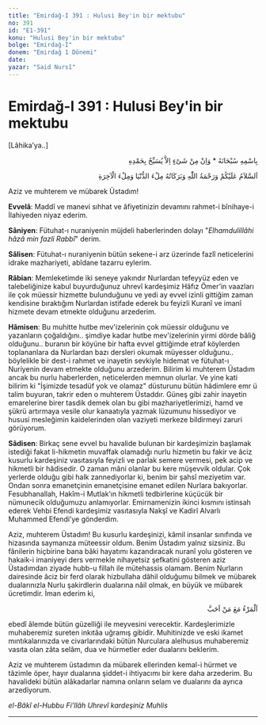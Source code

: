 ```yaml
---
title: "Emirdağ-I 391 : Hulusi Bey'in bir mektubu"
no: 391
id: "E1-391"
konu: "Hulusi Bey'in bir mektubu"
bolge: "Emirdağ-I"
donem: "Emirdağ 1 Dönemi"
date: 
yazar: "Said Nursî"
---
```


# Emirdağ-I 391 : Hulusi Bey'in bir mektubu

<p class="takdim">[Lâhika’ya..]</p>

<p class="arabic" dir="rtl" title="Meal: “Subhân Allah’ın adıyla” * “Hiçbir şey yoktur ki O'nu hamd ile tesbih etmesin” [İsrâ 17:44]">بِاسْمِهِ سُبْحَانَهُ * وَاِنْ مِنْ شَىْءٍ اِلاَّ يُسَبِّحُ بِحَمْدِهِ</p>

<p class="arabic" dir="rtl" title="Meal: “Dünya ve ahiret dolusu Allah’ın selamı, rahmeti ve bereketleri üzerinize olsun.”">اَلسَّلاَمُ عَلَيْكُمْ وَرَحْمَةُ اللّٰهِ وَبَرَكَاتُهُ مِلْءَ الدُّنْيَا وَمِلْءَ الْآخِرَةِ</p>

Aziz ve muhterem ve mübarek Üstadım!

**Evvelâ**: Maddî ve manevi sıhhat ve âfiyetinizin devamını rahmet-i bînihaye-i İlahiyeden niyaz ederim.

**Sâniyen**: Fütuhat-ı nuraniyenin müjdeli haberlerinden dolayı "*Elhamdulillâhi hâzâ min fazli Rabbî*" derim.

**Sâlisen**: Fütuhat-ı nuraniyenin bütün sekene-i arz üzerinde fazlî neticelerini idrake mazhariyeti, abîdane tazarru eylerim.

**Râbian**: Memleketimde iki seneye yakındır Nurlardan tefeyyüz eden ve talebeliğinize kabul buyurduğunuz uhrevî kardeşimiz Hâfız Ömer’in vaazları ile çok müessir hizmette bulunduğunu ve yedi ay evvel izinli gittiğim zaman kendisine bıraktığım Nurlardan istifade ederek bu feyizli Kuranî ve imanî hizmete devam etmekte olduğunu arzederim.

**Hâmisen**: Bu muhitte hutbe mev'izelerinin çok müessir olduğunu ve yazanların çoğaldığını.. şimdiye kadar hutbe mev'izelerinin yirmi dörde bâliğ olduğunu.. buranın bir köyüne bir hafta evvel gittiğimde etraf köylerden toplananlara da Nurlardan bazı dersleri okumak müyesser olduğunu.. böylelikle bir dest-i rahmet ve inayetin sevkiyle hidemat ve fütuhat-ı Nuriyenin devam etmekte olduğunu arzederim. Bilirim ki muhterem Üstadım ancak bu nurlu haberlerden, neticelerden memnun olurlar. Ve yine kati bilirim ki "İşimizde tesadüf yok ve olamaz" düsturunu bütün hâdimlere emr ü talim buyuran, takrir eden o muhterem Üstaddır. Güneş gibi zahir inayetin emarelerine birer tasdik demek olan bu gibi mazhariyetlerimizi, hamd ve şükrü artırmaya vesile olur kanaatıyla yazmak lüzumunu hissediyor ve hususi mesleğimin kaidelerinden olan vaziyeti merkeze bildirmeyi zaruri görüyorum.

**Sâdisen**: Birkaç sene evvel bu havalide bulunan bir kardeşimizin başlamak istediği fakat li-hikmetin muvaffak olamadığı nurlu hizmetin bu fakir ve âciz kusurlu kardeşiniz vasıtasıyla feyizli ve parlak semere vermesi, pek acip ve hikmetli bir hâdisedir. O zaman mâni olanlar bu kere müşevvik oldular. Çok yerlerde olduğu gibi halk zannediyorlar ki, benim bir şahsî meziyetim var. Ondan sonra emanetçinin emanetçisine emanet edilen Nurlara bakıyorlar. Fesubhanallah, Hakîm-i Mutlak’ın hikmetli tedbirlerine küçücük bir nümunecik olduğumuzu anlamıyorlar. Emirnamenizin ikinci kısmını istinsah ederek Vehbi Efendi kardeşimiz vasıtasıyla Nakşî ve Kadirî Alvarlı Muhammed Efendi’ye gönderdim.

Aziz, muhterem Üstadım! Bu kusurlu kardeşinizi, kâmil insanlar sınıfında ve hizasında saymanıza müteessir oldum. Benim Üstadım yalnız sizsiniz. Bu fânilerin hiçbirine bana bâki hayatımı kazandıracak nuranî yolu gösteren ve hakaik-i imaniyeyi ders vermekle nihayetsiz şefkatini gösteren aziz Üstadımdan ziyade hubb-u fillah ile mütehassis olamam. Benim Nurların dairesinde âciz bir ferd olarak hizbullaha dâhil olduğumu bilmek ve mübarek dualarınızla Nurlu şakirdlerin dualarına nâil olmak, en büyük ve mübarek ücretimdir. İman ederim ki,

<p class="arabic" dir="rtl" title="Meal: “Kişi sevdiği ile beraberdir.”">اَلْمَرْءُ مَعَ مَنْ اَحَبَّ</p>

ebedî âlemde bütün güzelliği ile meyvesini verecektir. Kardeşlerimizle muhaberemiz sureten inkıtâa uğramış gibidir. Muhitinizde ve eski ikamet mıntıkalarınızda ve civarlarındaki bütün Nurculara alelhusus muhaberemiz vasıta olan zâta selâm, dua ve hürmetler eder dualarını beklerim.

Aziz ve muhterem üstadımın da mübarek ellerinden kemal-i hürmet ve tâzimle öper, hayır dualarına şiddet-i ihtiyacımı bir kere daha arzederim. Bu havalideki bütün alâkadarlar namına onların selam ve dualarını da ayrıca arzediyorum.

*el-Bâkî el-Hubbu Fi’llâh*
*Uhrevî kardeşiniz*
*Muhlis*

***

